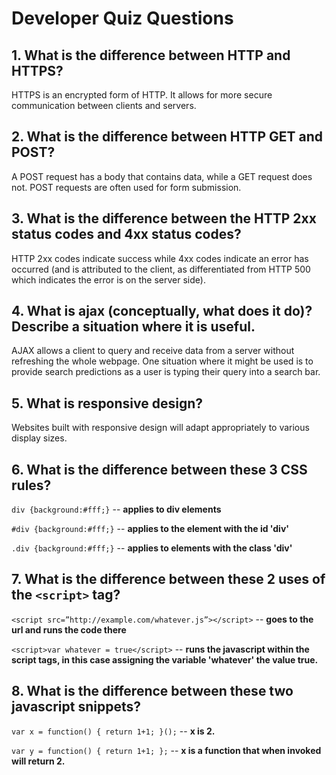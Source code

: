 # Developer Quiz Questions

## 1. What is the difference between HTTP and HTTPS?

HTTPS is an encrypted form of HTTP. It allows for more secure communication between clients and servers.

## 2. What is the difference between HTTP GET and POST?

A POST request has a body that contains data, while a GET request does not. POST requests are often used for form submission.

## 3. What is the difference between the HTTP 2xx status codes and 4xx status codes?

HTTP 2xx codes indicate success while 4xx codes indicate an error has occurred (and is attributed to the client, as differentiated from HTTP 500 which indicates the error is on the server side).

## 4. What is ajax (conceptually, what does it do)? Describe a situation where it is useful.

AJAX allows a client to query and receive data from a server without refreshing the whole webpage. One situation where it might be used is to provide search predictions as a user is typing their query into a search bar.

## 5. What is responsive design?

Websites built with responsive design will adapt appropriately to various display sizes.

## 6. What is the difference between these 3 CSS rules?

`div {background:#fff;}` -- **applies to div elements**

`#div {background:#fff;}` -- **applies to the element with the id 'div'**

`.div {background:#fff;}` -- **applies to elements with the class 'div'**

## 7. What is the difference between these 2 uses of the `<script>` tag?

`<script src=”http://example.com/whatever.js”></script>` -- **goes to the url and runs the code there**

`<script>var whatever = true</script>` -- **runs the javascript within the script tags, in this case assigning the variable 'whatever' the value true.**

## 8. What is the difference between these two javascript snippets?

`var x = function() {
  return 1+1;
}();` -- **x is 2.**

`var y = function() {
  return 1+1;
};` -- **x is a function that when invoked will return 2.**
